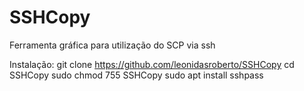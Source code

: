 # SSHCopy
Ferramenta gráfica para utilização do SCP via ssh

Instalação: 
git clone https://github.com/leonidasroberto/SSHCopy
cd SSHCopy
sudo chmod 755 SSHCopy
sudo apt install sshpass
